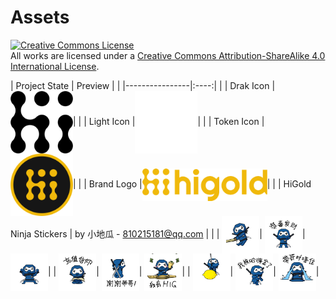 # Assets

<a rel="license" href="http://creativecommons.org/licenses/by-sa/4.0/"><img alt="Creative Commons License" style="border-width:0" src="https://i.creativecommons.org/l/by-sa/4.0/80x15.png" /></a><br />All works are licensed under a <a rel="license" href="http://creativecommons.org/licenses/by-sa/4.0/">Creative Commons Attribution-ShareAlike 4.0 International License</a>.

| Project State | Preview | |
|----------------|:----:| |
| Drak Icon |<img src="./icon/icon-dark.png" width="100" align=center />| |
| Light Icon |<img src="./icon/icon-light.png" width="100" align=center />| |
| Token Icon |<img src="./coin/coin.png" width="100" align=center />| |
| Brand Logo |<img src="./logo/logo.png" width="200" align=center />| |
| HiGold Ninja Stickers | by 小地瓜 - 810215181@qq.com | |
| <img src="./HiGold-Ninja/1.gif" width="60" align=center />| <img src="./HiGold-Ninja/2.gif" width="60" align=center />| <img src="./HiGold-Ninja/3.gif" width="60" align=center />|
| <img src="./HiGold-Ninja/4.gif" width="60" align=center />| <img src="./HiGold-Ninja/5.gif" width="60" align=center />| <img src="./HiGold-Ninja/6.gif" width="60" align=center />|
| <img src="./HiGold-Ninja/7.gif" width="60" align=center />| <img src="./HiGold-Ninja/8.gif" width="60" align=center />| <img src="./HiGold-Ninja/9.gif" width="60" align=center />|
